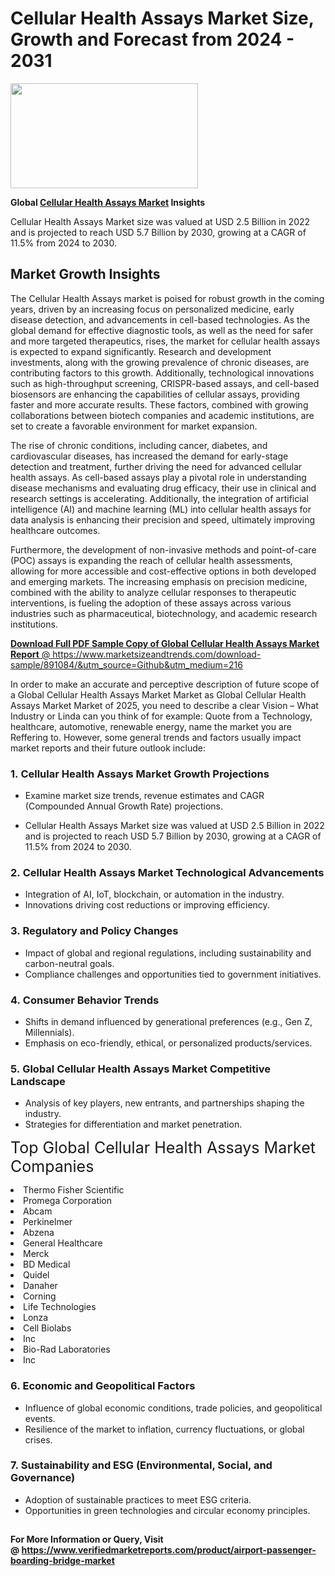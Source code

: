 <H1>Cellular Health Assays Market Size, Growth and Forecast from 2024 - 2031</H1><img class="aligncenter size-medium wp-image-584254" src="https://thirdeyenews.in/wp-content/uploads/2024/09/Global-Market-Research-300x168.jpeg" alt="" width="300" height="168" /><p><strong>Global&nbsp;<a href="https://www.marketsizeandtrends.com/download-sample/891084/&amp;utm_source=Github&utm_medium=216">Cellular Health Assays Market</a> Insights</strong></p><p>Cellular Health Assays Market size was valued at USD 2.5 Billion in 2022 and is projected to reach USD 5.7 Billion by 2030, growing at a CAGR of 11.5% from 2024 to 2030.</p><p><h2>Market Growth Insights</h2> <p>The Cellular Health Assays market is poised for robust growth in the coming years, driven by an increasing focus on personalized medicine, early disease detection, and advancements in cell-based technologies. As the global demand for effective diagnostic tools, as well as the need for safer and more targeted therapeutics, rises, the market for cellular health assays is expected to expand significantly. Research and development investments, along with the growing prevalence of chronic diseases, are contributing factors to this growth. Additionally, technological innovations such as high-throughput screening, CRISPR-based assays, and cell-based biosensors are enhancing the capabilities of cellular assays, providing faster and more accurate results. These factors, combined with growing collaborations between biotech companies and academic institutions, are set to create a favorable environment for market expansion.</p> <p><a href="#"></a></p> <p>The rise of chronic conditions, including cancer, diabetes, and cardiovascular diseases, has increased the demand for early-stage detection and treatment, further driving the need for advanced cellular health assays. As cell-based assays play a pivotal role in understanding disease mechanisms and evaluating drug efficacy, their use in clinical and research settings is accelerating. Additionally, the integration of artificial intelligence (AI) and machine learning (ML) into cellular health assays for data analysis is enhancing their precision and speed, ultimately improving healthcare outcomes.</p> <p>Furthermore, the development of non-invasive methods and point-of-care (POC) assays is expanding the reach of cellular health assessments, allowing for more accessible and cost-effective options in both developed and emerging markets. The increasing emphasis on precision medicine, combined with the ability to analyze cellular responses to therapeutic interventions, is fueling the adoption of these assays across various industries such as pharmaceutical, biotechnology, and academic research institutions.</p> <p><a href="#"></p><p><span class=""><strong>Download Full PDF Sample Copy of Global Cellular Health Assays Market Report</strong> @ <a href="https://www.marketsizeandtrends.com/download-sample/891084/&amp;utm_source=Github&utm_medium=216" target="_blank">https://www.marketsizeandtrends.com/download-sample/891084/&amp;utm_source=Github&utm_medium=216</a></span></p><p>In order to make an accurate and perceptive description of future scope of a Global&nbsp;Cellular Health Assays Market Market as Global&nbsp;Cellular Health Assays Market Market of 2025, you need to describe a clear Vision &ndash; What Industry or Linda can you think of for example: Quote from a Technology, healthcare, automotive, renewable energy, name the market you are Reffering to. However, some general trends and factors usually impact market reports and their future outlook include:</p><h3>1.&nbsp;<strong>Cellular Health Assays Market Growth Projections</strong></h3><ul><li>Examine market size trends, revenue estimates and CAGR (Compounded Annual Growth Rate) projections.</li><li><p>Cellular Health Assays Market size was valued at USD 2.5 Billion in 2022 and is projected to reach USD 5.7 Billion by 2030, growing at a CAGR of 11.5% from 2024 to 2030.</p></li></ul><h3>2.&nbsp;<strong>Cellular Health Assays Market Technological Advancements</strong></h3><ul><li>Integration of AI, IoT, blockchain, or automation in the industry.</li><li>Innovations driving cost reductions or improving efficiency.</li></ul><h3>3.&nbsp;<strong>Regulatory and Policy Changes</strong></h3><ul><li>Impact of global and regional regulations, including sustainability and carbon-neutral goals.</li><li>Compliance challenges and opportunities tied to government initiatives.</li></ul><h3>4.&nbsp;<strong>Consumer Behavior Trends</strong></h3><ul><li>Shifts in demand influenced by generational preferences (e.g., Gen Z, Millennials).</li><li>Emphasis on eco-friendly, ethical, or personalized products/services.</li></ul><h3>5.&nbsp;<strong>Global Cellular Health Assays Market Competitive Landscape</strong></h3><ul><li>Analysis of key players, new entrants, and partnerships shaping the industry.</li><li>Strategies for differentiation and market penetration.</li></ul><p data-pm-slice="1 1 []"><span style="color: inherit; font-family: inherit; font-size: 25px;">Top Global Cellular Health Assays Market Companies</span></p><div class="" data-test-id=""><p><li>Thermo Fisher Scientific</li><li> Promega Corporation</li><li> Abcam</li><li> Perkinelmer</li><li> Abzena</li><li> General Healthcare</li><li> Merck</li><li> BD Medical</li><li> Quidel</li><li> Danaher</li><li> Corning</li><li> Life Technologies</li><li> Lonza</li><li> Cell Biolabs</li><li> Inc</li><li> Bio-Rad Laboratories</li><li> Inc</li></p></div><h3>6.&nbsp;<strong>Economic and Geopolitical Factors</strong></h3><ul><li>Influence of global economic conditions, trade policies, and geopolitical events.</li><li>Resilience of the market to inflation, currency fluctuations, or global crises.</li></ul><h3>7.&nbsp;<strong>Sustainability and ESG (Environmental, Social, and Governance)</strong></h3><ul><li>Adoption of sustainable practices to meet ESG criteria.</li><li>Opportunities in green technologies and circular economy principles.</li></ul><h2><strong style="font-size: 14px;">For More Information or Query, Visit @&nbsp;</strong><a style="background-color: #ffffff; font-size: 14px;" href="https://www.marketsizeandtrends.com/report/cellular-health-assays-market-/" target="_blank">https://www.verifiedmarketreports.com/product/airport-passenger-boarding-bridge-market</a></h2>
